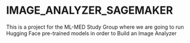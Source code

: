# IMAGE_ANALYZER_SAGEMAKER
This is a project for the ML-MED Study Group where we are going to run Hugging Face pre-trained models in order to Build an Image Analyzer
